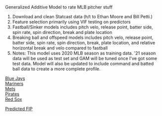 Generalized Additive Model to rate MLB pitcher stuff <br/>
1) Download and clean Statcast data (h/t to Ethan Moore and Bill Petti.) <br/>
2) Feature selection primarily using VIF testing on predictors <br/>
3) Fastball/Sinker models includes pitch velo, release point, batter side, spin rate, spin direction, break and plate location  <br/>
4) Breaking ball and offspeed models includes pitch velo, release point, batter side, spin rate, spin direction, break, plate location, and relative horizontal break and velo compared to fastball <br/>
5) Notes: This model uses 2020 MLB season as training data. '21 season data will be used as test set and GAM will be tuned once I've got some test data. Model will also be updated to include command and batted ball data to create a more complete profile. <br/>

[Blue Jays](http://github.com/joshorenstein/pitching-analysis/blob/main/results/blue-jays.pdf) <br/>
[Mariners](http://github.com/joshorenstein/pitching-analysis/blob/main/results/mariners.pdf) <br/>
[Mets](http://github.com/joshorenstein/pitching-analysis/blob/main/results/mets-1.pdf) <br/>
[Pirates](http://github.com/joshorenstein/pitching-analysis/blob/main/results/pirates.pdf) <br/>
[Red Sox](http://github.com/joshorenstein/pitching-analysis/blob/main/results/red-sox.pdf) <br/>

[Predicted FIP](https://github.com/joshorenstein/pitching-analysis/blob/main/results/predicted-fip.pdf) <br/>
